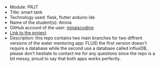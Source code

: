 - Module: PRJT  
- Title: smart tank
- Technology used: flask, flutter arduino ide
- Name of the student(s): Amina
- GitHub account of the user: [minaiscoding](https://github.com/minaiscoding)
- [Link to the project](https://github.com/minaiscoding/Project-7)
- Description: this repo contains two main branches for two diffrent versions of the water mentoring app: FLUID the first version doesn't require a database while the second use a database called influxDB, please don't hesitate to contact me for any questions since the repo is a bit messy, proud to say that both apps works perfectly.